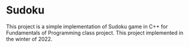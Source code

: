 # Sudoku
This project is a simple implementation of Sudoku game in C++ for Fundamentals of Programming class project.
This project implemented in the winter of 2022.
